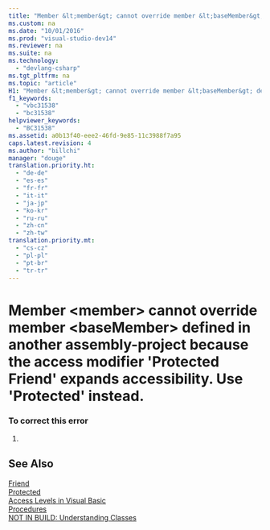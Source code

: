 ```yaml
---
title: "Member &lt;member&gt; cannot override member &lt;baseMember&gt; defined in another assembly-project because the access modifier &#39;Protected Friend&#39; expands accessibility. Use &#39;Protected&#39; instead."
ms.custom: na
ms.date: "10/01/2016"
ms.prod: "visual-studio-dev14"
ms.reviewer: na
ms.suite: na
ms.technology: 
  - "devlang-csharp"
ms.tgt_pltfrm: na
ms.topic: "article"
H1: "Member &lt;member&gt; cannot override member &lt;baseMember&gt; defined in another assembly/project because…"
f1_keywords: 
  - "vbc31538"
  - "bc31538"
helpviewer_keywords: 
  - "BC31538"
ms.assetid: a0b13f40-eee2-46fd-9e85-11c3988f7a95
caps.latest.revision: 4
ms.author: "billchi"
manager: "douge"
translation.priority.ht: 
  - "de-de"
  - "es-es"
  - "fr-fr"
  - "it-it"
  - "ja-jp"
  - "ko-kr"
  - "ru-ru"
  - "zh-cn"
  - "zh-tw"
translation.priority.mt: 
  - "cs-cz"
  - "pl-pl"
  - "pt-br"
  - "tr-tr"
---
```

# Member &lt;member&gt; cannot override member &lt;baseMember&gt; defined in another assembly-project because the access modifier &#39;Protected Friend&#39; expands accessibility. Use &#39;Protected&#39; instead.
### To correct this error  
  
1.  
  
## See Also  
 [Friend](../Topic/Friend%20\(Visual%20Basic\).md)   
 [Protected](../Topic/Protected%20\(Visual%20Basic\).md)   
 [Access Levels in Visual Basic](../Topic/Access%20Levels%20in%20Visual%20Basic.md)   
 [Procedures](../Topic/Procedures%20in%20Visual%20Basic.md)   
 [NOT IN BUILD: Understanding Classes](assetId:///cc2355a2-cb98-4353-9440-736585aec46c)
